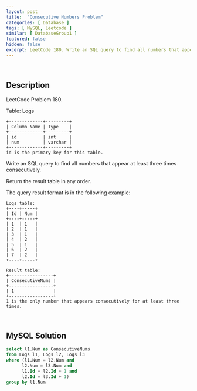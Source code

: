 ```yaml
---
layout: post
title:  "Consecutive Numbers Problem"
categories: [ Database ]
tags: [ MySQL, Leetcode ]
similar: [ DatabaseGroup1 ]
featured: false
hidden: false
excerpt: LeetCode 180. Write an SQL query to find all numbers that appear at least three times consecutively.
---
```


<br />

## Description

LeetCode Problem 180. 

Table: Logs

```
+-------------+---------+
| Column Name | Type    |
+-------------+---------+
| id          | int     |
| num         | varchar |
+-------------+---------+
id is the primary key for this table.
```

Write an SQL query to find all numbers that appear at least three times consecutively.

Return the result table in any order.

The query result format is in the following example:

 
```
Logs table:
+----+-----+
| Id | Num |
+----+-----+
| 1  | 1   |
| 2  | 1   |
| 3  | 1   |
| 4  | 2   |
| 5  | 1   |
| 6  | 2   |
| 7  | 2   |
+----+-----+

Result table:
+-----------------+
| ConsecutiveNums |
+-----------------+
| 1               |
+-----------------+
1 is the only number that appears consecutively for at least three times.
```

<br />

## MySQL Solution


```sql
select l1.Num as ConsecutiveNums
from Logs l1, Logs l2, Logs l3
where (l1.Num = l2.Num and 
      l2.Num = l3.Num and
      l1.Id = l2.Id + 1 and 
      l2.Id = l3.Id + 1)
group by l1.Num
```
